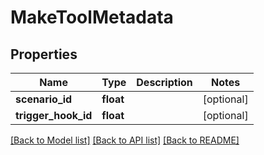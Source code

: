 # MakeToolMetadata

## Properties
Name | Type | Description | Notes
------------ | ------------- | ------------- | -------------
**scenario_id** | **float** |  | [optional] 
**trigger_hook_id** | **float** |  | [optional] 

[[Back to Model list]](../README.md#documentation-for-models) [[Back to API list]](../README.md#documentation-for-api-endpoints) [[Back to README]](../README.md)

